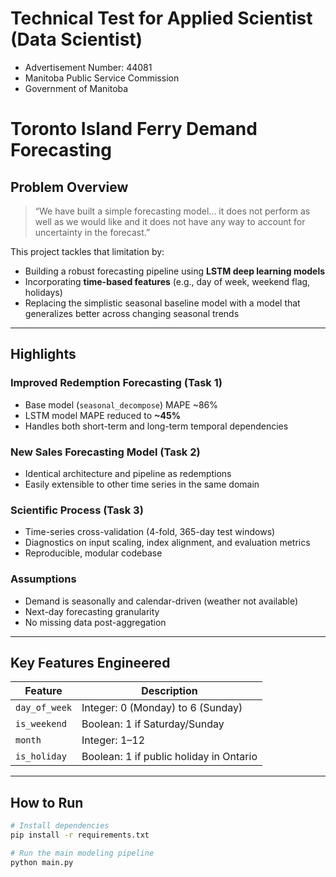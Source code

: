 # Technical Test for Applied Scientist (Data Scientist) 
- Advertisement Number: 44081
- Manitoba Public Service Commission
- Government of Manitoba

# Toronto Island Ferry Demand Forecasting

## Problem Overview

> “We have built a simple forecasting model... it does not perform as well as we would like and it does not have any way to account for uncertainty in the forecast.”

This project tackles that limitation by:
- Building a robust forecasting pipeline using **LSTM deep learning models**
- Incorporating **time-based features** (e.g., day of week, weekend flag, holidays)
- Replacing the simplistic seasonal baseline model with a model that generalizes better across changing seasonal trends

---


## Highlights

### Improved Redemption Forecasting (Task 1)
- Base model (`seasonal_decompose`) MAPE ~86%
- LSTM model MAPE reduced to **~45%**
- Handles both short-term and long-term temporal dependencies

### New Sales Forecasting Model (Task 2)
- Identical architecture and pipeline as redemptions
- Easily extensible to other time series in the same domain

### Scientific Process (Task 3)
- Time-series cross-validation (4-fold, 365-day test windows)
- Diagnostics on input scaling, index alignment, and evaluation metrics
- Reproducible, modular codebase

### Assumptions
- Demand is seasonally and calendar-driven (weather not available)
- Next-day forecasting granularity
- No missing data post-aggregation

---

## Key Features Engineered

| Feature        | Description                            |
|----------------|----------------------------------------|
| `day_of_week`  | Integer: 0 (Monday) to 6 (Sunday)      |
| `is_weekend`   | Boolean: 1 if Saturday/Sunday          |
| `month`        | Integer: 1–12                          |
| `is_holiday`   | Boolean: 1 if public holiday in Ontario|

---

## How to Run

```bash
# Install dependencies
pip install -r requirements.txt

# Run the main modeling pipeline
python main.py
